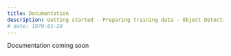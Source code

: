 ```yaml
---
title: Documentation
description: Getting started - Preparing training data - Object Detection - Classification
# date: 1970-01-20
---
```


Documentation coming soon
